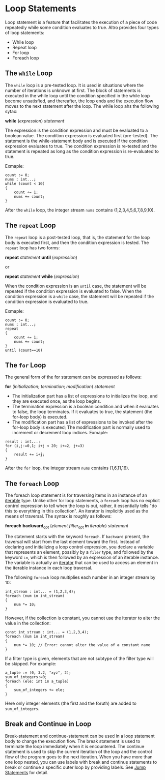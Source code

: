 # Loop Statements

Loop statement is a feature that facilitates the execution of a piece of code repeatedly while some condition evaluates to true. Altro provides four types of loop statements:

* While loop
* Repeat loop
* For loop
* Foreach loop

## The `while` Loop

The `while` loop is a pre-tested loop. It is used in situations where the number of iterations is unknown at first. The block of statements is executed in the while loop until the condition specified in the while loop become unsatisfied, and thereafter, the loop ends and the execution flow moves to the next statement after the loop. The while loop ahs the following sytax:

**while** (*expression*) *statement*

The expression is the condition expression and must be evaluated to a boolean value. The condition expression is evaluated first (pre-tested). The statement is the while-statement body and is executed if the condition expression evaluates to true. The condition expression is re-tested and the statement is repeated as long as the condition expression is re-evaluated to true.

Exmaple:
```altro
count := 0;
nums : int...;
while (count < 10)
{
    count += 1;
    nums += count;
}
```
After the `while` loop, the integer stream `nums` contains (1,2,3,4,5,6,7,8,9,10).

## The `repeat` Loop

The `repeat` loop is a post-tested loop, that is, the statement for the loop body is executed first, and then the condition expression is tested. The `repeat` loop  has two forms:

**repeat** *statement* **until** (*expression*)

or

**repeat** *statement* **while** (*expression*)

When the condition expression is an `until` case, the statement will be repeated if the condition expression is evaluated to false. When the condition expression is a `while` case, the statement will be repeated if the condition expression is evaluated to true.

Exmaple:
```altro
count := 0;
nums : int...;
repeat
{
    count += 1;
    nums += count;
}
until (count==10)
```

## The `for` Loop

The general form of the for statement can be expressed as follows:

**for** (*initialization*; *termination*; *modification*) *statement*

* The initialization part has a list of expressions to initializes the loop, and they are executed once, as the loop begins.
* The termination expression is a boolean condition and when it evaluates to false, the loop terminates. If it evaluates to true, the statement (the for-loop body) is executed.
* The modification part has a list of expressions to be invoked after the for-loop body is executed; The modification part is normally used to increment or decrement loop indices.
Exmaple:
```altro
result : int...;
for (i,j:=0,1; i+j < 20; i+=2, j+=3)
{
    result += i+j;
}
```
After the `for` loop, the integer stream `nums` contains (1,6,11,16).

## The `foreach` Loop

The foreach loop statement is for traversing items in an instance of an [iterable](TypeIterable.md) type. Unlike other for loop statements, a `foreach` loop has no explicit control expression to tell when the loop is out, rather, it essentially tells "do this to everything in this collection". An iterator is implicitly used as the means of traversal. The syntax is roughly as follows:

**foreach** **backward**<sub>opt</sub> (*element* *filter*<sub>opt</sub> **in** *iterable*) *statement*

The statement starts with the keyword `foreach`. If `backward` present, the traversal will start from the last element toward the first. Instead of declaring and initializing a loop control expression, you declare a variable that represents an element, possibly by a `filer` type, and followed by the keyword `in`, which is then followed by an expression of an iterable instance. The variable is actually an [iterator](TypeIterable.md) that can be used to access an element in the iterable instance in each loop traversal.

The following `foreach` loop multiplies each number in an integer stream by 10:
```altro
int_stream : int... = (1,2,3,4);
foreach (num in int_stream)
{
    num *= 10;
}
```
However, if the collection is constant, you cannot use the iterator to alter the value in the collection:
```altro
const int_stream : int... = (1,2,3,4);
foreach (num in int_stream)
{
    num *= 10; // Error: cannot alter the value of a constant name
}
```
If a filter type is given, elements that are not subtype of the filter type will be skipped. For example:
```altro
a_tuple := (0, 3.2, "xyz", 2);
sum_of_integers:=0;
foreach (ele: int in a_tuple)
{
    sum_of_integers += ele;
}
```
Here only integer elements (the first and the foruth) are added to `sum_of_integers`.

## Break and Continue in Loop

Break-statement and continue-statement can be used in a loop statement body to change the execution flow. The break statement is used to terminate the loop immediately when it is encountered. The continue statement is used to skip the current iteration of the loop and the control flow of the program goes to the next iteration. When you have more than one loop nested, you can use labels with break and continue statements to break or continue a specific outer loop by providing labels. See [Jump Statements](StatementsJump.md) for detail.
